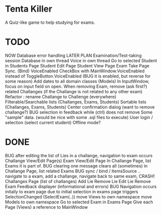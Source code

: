 ﻿# Tenta Killer
A Quiz-like game to help studying for exams.

# TODO
NOW
  Database error handling
LATER
PLAN
  Examination/Test-taking session
  Database in own thread
  Voice in own thread
  Go to selected Student in Students Page
  Student Edit Page
  Student View Page
  Exam Take Page
  Sync. (Bind) VoiceEnabled CheckBox with MainWindow.VoiceEnabled instead of ToggleButton.VoiceEnabled (BUG it is enabled, but reverse for some reason)
  Add dates to all domain classes (Models)
  In InputWindow, focus on input field on open.
  When removing Exam, remove (ask first?) related Challanges (if the Challange is not related to any other exam)
  Refactor : rename Challange to Challenge (everywhere)
  Filterable/Searchable lists (Challanges, Exams, Students)
  Sortable lists (Challanges, Exams, Students)
  Center confirmation dialog (want to remove challange?)
  BUG selection in feedback while (ctrl) does not remove
  Some "sample" data. (would be nice with some .sql files to execute)
  User login / selection (select current student)
  Offline mode?

# DONE
BUG after editing the list of Lies in a challange, navigation to exam occurs
Challange View/Edit Page(s)
Exam View/Edit Page
In Challange Page, list Exams it is part of.
BUG clearing one message clears all (sometimes)
in Challange Page, list related Exams
BUG sync / bind / ItemsSource ..
  navigate to a exam, add a challange, navigate back to same exam, CRASH!
Challanges Page (list of challanges)
Add Lie
Remove Lie
Edit Lie
Remove Exam
Feedback displayer (informational and errors)
BUG Navigation occurs initally to exam page due to initial selection in exams page triggers SelectionChanged (SelectExam(..))
move Views to own namespace
move Models to own namespace
Go to selected Exam in Exams Page
Give each Page (Views) a reference to MainWindow